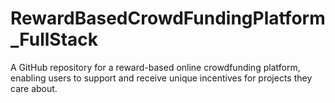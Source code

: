 # RewardBasedCrowdFundingPlatform_FullStack
A GitHub repository for a reward-based online crowdfunding platform, enabling users to support and receive unique incentives for projects they care about.
